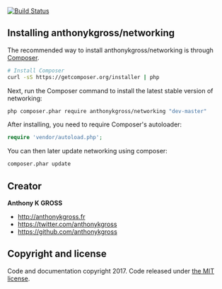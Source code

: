 [![Build Status](https://travis-ci.org/anthonykgross/networking.svg?branch=master)](https://travis-ci.org/anthonykgross/networking)

## Installing anthonykgross/networking

The recommended way to install anthonykgross/networking is through
[Composer](http://getcomposer.org).
```bash
# Install Composer
curl -sS https://getcomposer.org/installer | php
```

Next, run the Composer command to install the latest stable version of networking:

```bash
php composer.phar require anthonykgross/networking "dev-master"
```

After installing, you need to require Composer's autoloader:

```php
require 'vendor/autoload.php';
```

You can then later update networking using composer:

 ```bash
composer.phar update
 ```

## Creator
**Anthony K GROSS**
- <http://anthonykgross.fr>
- <https://twitter.com/anthonykgross>
- <https://github.com/anthonykgross>

## Copyright and license
Code and documentation copyright 2017. Code released under [the MIT license](https://github.com/anthonykgross/networking/blob/master/LICENSE).
